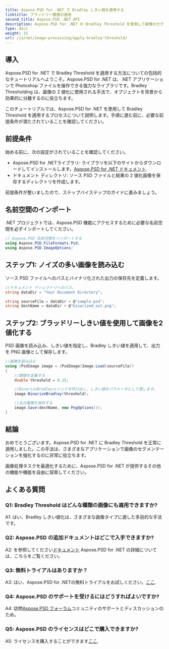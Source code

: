 ```yaml
---
title: Aspose.PSD for .NET で Bradley しきい値を適用する
linktitle: ブラッドリー閾値の適用
second_title: Aspose.PSD .NET API
description: Aspose.PSD for .NET の Bradley Threshold を使用して画像のセグメンテーションを強化します。効果的な 2 値化のためのステップバイステップ ガイド。
type: docs
weight: 15
url: /ja/net/image-processing/apply-bradley-threshold/
---
```

## 導入

Aspose.PSD for .NET で Bradley Threshold を適用する方法についての包括的なチュートリアルへようこそ。Aspose.PSD for .NET は、.NET アプリケーションで Photoshop ファイルを操作できる強力なライブラリです。Bradley Thresholding は、画像の 2 値化に使用される手法で、オブジェクトを背景から効果的に分離するのに役立ちます。

このチュートリアルでは、Aspose.PSD for .NET を使用して Bradley Threshold を適用するプロセスについて説明します。手順に進む前に、必要な前提条件が満たされていることを確認してください。

## 前提条件

始める前に、次の設定がされていることを確認してください。

-  Aspose.PSD for .NETライブラリ: ライブラリを以下のサイトからダウンロードしてインストールします。[Aspose.PSD for .NET ドキュメント](https://reference.aspose.com/psd/net/).
- ドキュメント ディレクトリ: ソース PSD ファイルと結果の 2 値化画像を保存するディレクトリを作成します。

前提条件が整いましたので、ステップバイステップのガイドに進みましょう。

## 名前空間のインポート

.NET プロジェクトでは、Aspose.PSD 機能にアクセスするために必要な名前空間を必ずインポートしてください。

```csharp
// Aspose.PSD 名前空間をインポートする
using Aspose.PSD.FileFormats.Psd;
using Aspose.PSD.ImageOptions;
```

## ステップ1: ノイズの多い画像を読み込む

ソース PSD ファイルへのパスとバイナリ化された出力の保存先を定義します。

```csharp
//ドキュメント ディレクトリへのパス。
string dataDir = "Your Document Directory";

string sourceFile = dataDir + @"sample.psd";
string destName = dataDir + @"binarized_out.png";
```

## ステップ2: ブラッドリーしきい値を使用して画像を2値化する

PSD 画像を読み込み、しきい値を指定し、Bradley しきい値を適用して、出力を PNG 画像として保存します。

```csharp
//画像を読み込む
using (PsdImage image = (PsdImage)Image.Load(sourceFile))
{
    //閾値を定義する
    double threshold = 0.15;

    //BinarizeBradleyメソッドを呼び出し、しきい値をパラメータとして渡します。
    image.BinarizeBradley(threshold);

    //出力画像を保存する
    image.Save(destName, new PngOptions());
}
```

## 結論

おめでとうございます。Aspose.PSD for .NET に Bradley Threshold を正常に適用しました。この手法は、さまざまなアプリケーションで画像のセグメンテーションを強化するのに非常に役立ちます。

画像処理タスクを最適化するために、Aspose.PSD for .NET が提供するその他の機能や機能を自由に探索してください。

## よくある質問

### Q1: Bradley Threshold はどんな種類の画像にも適用できますか?

A1: はい、Bradley しきい値化は、さまざまな画像タイプに適した多目的な手法です。

### Q2: Aspose.PSD の追加ドキュメントはどこで入手できますか?

 A2: を参照してください[ドキュメント](https://reference.aspose.com/psd/net/) Aspose.PSD for .NET の詳細については、こちらをご覧ください。

### Q3: 無料トライアルはありますか？

 A3: はい、Aspose.PSD for .NETの無料トライアルをお試しください。[ここ](https://releases.aspose.com/).

### Q4: Aspose.PSD のサポートを受けるにはどうすればよいですか?

 A4: 訪問[Aspose.PSD フォーラム](https://forum.aspose.com/c/psd/34)コミュニティのサポートとディスカッションのため。

### Q5: Aspose.PSD のライセンスはどこで購入できますか?

 A5: ライセンスを購入することができます[ここ](https://purchase.aspose.com/buy).